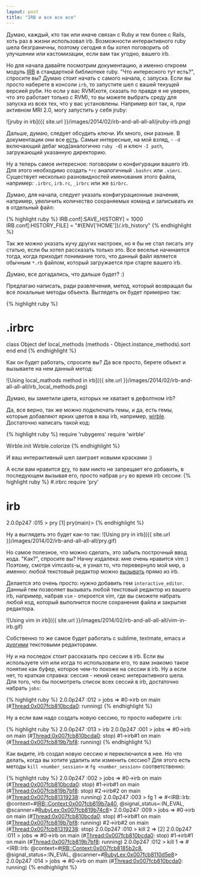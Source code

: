 ```yaml
---
layout: post
title: "IRB и все все все"
---
```


Думаю, каждый, кто так или иначе связан с Ruby и тем более с Rails, хоть раз в жизни использовал irb. Возможности интерактивного ruby шела безграничны, поэтому сегодня я бы хотел поговорить об улучшении или кастомизации, если вам так угодно, вашего irb. 

<!--more-->

Но для начала давайте посмотрим документацию, а именно откроем модуль [IRB](http://www.ruby-doc.org/stdlib-2.0/libdoc/irb/rdoc/IRB.html) в стандартной библиотеке ruby.
"Что интересного тут есть?", спросите вы? Думаю стоит начать с самого начала, с запуска. Если вы просто наберете в консоли `irb`, то запустите шел с вашей текущей версией руби. Но  если у вас RVM(хотя, сказать по правде я не уверен, что это работает только с RVM), то вы можете выбрать среду для запуска из всех тех, что у вас установлены. Например вот так, я, при активном MRI 2.0, могу запустить у себя jruby:

![jruby in irb]({{ site.url }}/images/2014/02/irb-and-all-all-all/jruby-irb.png)

Дальше, думаю, следует обсудить ключи. Их много, они разные. В документации они все [есть](http://www.ruby-doc.org/stdlib-2.0/libdoc/irb/rdoc/IRB.html#module-IRB-label-Command+line+options). Самые интересные, на мой взляд, - `-d` включающий дебаг мод(аналогично `ruby -d`) и ключ `-I path`, загружающий указанную директорию.

Ну а теперь самое интересное: поговорим о конфигурации вашего irb. Для этого необходимо создать `*rc` аналогичный `.bashrc` или `.vimrc`. Существует несколько разновидностей именования этого файла, например: `.irbrc`, `irb.rc`, `_irbrc` или же `$irbrc`. 

Думаю, для начала, следует указать конфигурационные значения, например, увеличить количество сохраняемых команд и записывать их в отдельный файл:

{% highlight ruby %}
IRB.conf[:SAVE_HISTORY] = 1000
IRB.conf[:HISTORY_FILE] = "#{ENV['HOME']}/.irb_history"
{% endhighlight %}

Так же можно указать кучу других настроек, но я бы не стал писать эту статью, если бы хотел рассказать только это. Все веселье начинается тогда, когда приходит понимание того, что данный файл является обычным `*.rb` файлом, который загружается при старте вашего irb. 

Думаю, все догадались, что дальше будет? :)

Предлагаю написать, ради развлечения, метод, который возвращал бы все локальные методы объекта. Выглядеть он будет примерно так:

{% highlight ruby %}
# .irbrc
class Object
  def local_methods
    (methods - Object.instance_methods).sort
  end
end
{% endhighlight %}

Как он будет работать, спросите вы? Да все просто, берете объект и вызываете на нем данный метод:

![Using local_mathods method in irb]({{ site.url }}/images/2014/02/irb-and-all-all-all/irb_local_methods.png)

Думаю, вы заметили цвета, которых не хватает в дефолтном irb? 

Да, все верно, так же можно подключать гемы, и да, есть гемы, которые добавляют ярких цветов в ваш irb, например, [wirble](https://github.com/blackwinter/wirble). Достаточно написать такой код: 

{% highlight ruby %}
require 'rubygems'
require 'wirble'

Wirble.init
Wirble.colorize
{% endhighlight %}

И ваш интерактивный шел заиграет новыми красками :)

А если вам нравится [pry](http://pryrepl.org/), то вам никто не запрещает его добавить, в последующем вызывая его, просто набрав `pry` во время irb сессии:
{% highlight ruby %}
#.irbrc
require 'pry'

# irb
2.0.0p247 :015 > pry
[1] pry(main)> 
{% endhighlight %}

Ну а выглядеть это будет как-то так:
![Using pry in irb]({{ site.url }}/images/2014/02/irb-and-all-all-all/pry.gif)

Но самое полезное, что можно сделать, это забыть построчный ввод кода. "Как?", спросите вы? Начну издалека: мне очень нравится vim :) Поэтому, смотря vimcasts-ы, я узнал то, что перевернуло мой мир, а именно: любой текстовый редактор можно [вызывать](http://vimcasts.org/episodes/running-vim-within-irb/) прямо из irb. 

Делается это очень просто: нужно добавить гем `interactive_editor`. Данный гем позволяет вызывать любой текстовый редактор из вашего irb, например, набрав `vim` - откроется vim, где вы сможете набрать любой код, который выполнится после сохранения файла и закрытия редактора. 

![Using vim in irb]({{ site.url }}/images/2014/02/irb-and-all-all-all/vim-in-irb.gif)

Собственно то же самое будет работать с sublime, textmate, emacs и [дургими](https://github.com/jberkel/interactive_editor/blob/master/lib/interactive_editor.rb#L92) текстовыми редакторами. 

Ну и на последок стоит рассказать про сессии в irb. Если вы используете vim или когда то использовали его, то вам знакомо такое понятие как буфер, которое чем-то похоже на сессии в irb. Ну а если нет, то краткая справка: сессия - некий сеанс интерактивного шела. Для того, что бы посмотреть список всех сессий в irb, достаточно набрать `jobs`:

{% highlight ruby %}
2.0.0p247 :012 > jobs
 => #0->irb on main (#<Thread:0x007fcb810bcda0>: running) 
{% endhighlight %}

Ну а если вам надо создать новую сессию, то просто наберите `irb`:

{% highlight ruby %}
2.0.0p247 :013 > irb
2.0.0p247 :001 > jobs
 => #0->irb on main (#<Thread:0x007fcb810bcda0>: stop)
#1->irb#1 on main (#<Thread:0x007fcb819b7bf8>: running) 
{% endhighlight %}

Как видите, irb создал новую сессию и переключился в нее. Но что делать, когда вы хотите удалить или изменить сессию? Для этого есть методы `kill <number_session>` и `fg <number_session>` соответственно:

{% highlight ruby %}
2.0.0p247 :002 > jobs
 => #0->irb on main (#<Thread:0x007fcb810bcda0>: stop)
#1->irb#1 on main (#<Thread:0x007fcb819b7bf8>: stop)
#2->irb#2 on main (#<Thread:0x007fcb81319238>: running) 
2.0.0p247 :003 > fg 1
 => #<IRB::Irb: @context=#<IRB::Context:0x007fcb819b7a40>, @signal_status=:IN_EVAL, @scanner=#<RubyLex:0x007fcb819b74c8>> 
2.0.0p247 :009 > jobs
 => #0->irb on main (#<Thread:0x007fcb810bcda0>: stop)
#1->irb#1 on main (#<Thread:0x007fcb819b7bf8>: running)
#2->irb#2 on main (#<Thread:0x007fcb81319238>: stop) 
2.0.0p247 :010 > kill 2
 => [2] 
2.0.0p247 :011 > jobs
 => #0->irb on main (#<Thread:0x007fcb810bcda0>: stop)
#1->irb#1 on main (#<Thread:0x007fcb819b7bf8>: running) 
2.0.0p247 :012 > kill 1
 => #<IRB::Irb: @context=#<IRB::Context:0x007fcb8185b2c8>, @signal_status=:IN_EVAL, @scanner=#<RubyLex:0x007fcb8110d5e8>> 
2.0.0p247 :014 > jobs
 => #0->irb on main (#<Thread:0x007fcb810bcda0>: running) 
{% endhighlight %}
